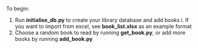 To begin:
1. Run **initialise_db.py** to create your library database and add books
	i. If you want to import from excel, see **book_list.xlsx** as an example format
2. Choose a random book to read by running **get_book.py**, or add more books by running **add_book.py**